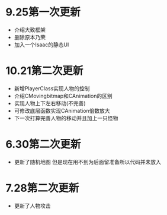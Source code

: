 # 9.25第一次更新
- 介绍大致框架
- 删除原本乃荣
- 加入一个Isaac的静态UI
# 10.21第二次更新
- 新增PlayerClass实现人物的控制
- 介绍CMovingbitmap和CAnimation的区别
- 实现人物上下左右移动(不完善)
- 可修改底层函数实现CAnimation倍数放大
- 下一次打算完善人物的移动并且加上一只怪物
# 6.30第二次更新
- 更新了随机地图 但是现在用不到为后面留准备所以代码并未放入
# 7.28第二次更新
- 更新了人物攻击
